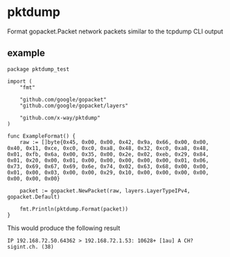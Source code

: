# pktdump

Format gopacket.Packet network packets similar to the tcpdump CLI output

## example

```
package pktdump_test

import (
	"fmt"

	"github.com/google/gopacket"
	"github.com/google/gopacket/layers"

	"github.com/x-way/pktdump"
)

func ExampleFormat() {
	raw := []byte{0x45, 0x00, 0x00, 0x42, 0x9a, 0x66, 0x00, 0x00, 0x40, 0x11, 0xce, 0xc0, 0xc0, 0xa8, 0x48, 0x32, 0xc0, 0xa8, 0x48, 0x01, 0xfb, 0x6a, 0x00, 0x35, 0x00, 0x2e, 0x02, 0xeb, 0x29, 0x84, 0x01, 0x20, 0x00, 0x01, 0x00, 0x00, 0x00, 0x00, 0x00, 0x01, 0x06, 0x73, 0x69, 0x67, 0x69, 0x6e, 0x74, 0x02, 0x63, 0x68, 0x00, 0x00, 0x01, 0x00, 0x03, 0x00, 0x00, 0x29, 0x10, 0x00, 0x00, 0x00, 0x00, 0x00, 0x00, 0x00}

	packet := gopacket.NewPacket(raw, layers.LayerTypeIPv4, gopacket.Default)

	fmt.Println(pktdump.Format(packet))
}
```
This would produce the following result
```
IP 192.168.72.50.64362 > 192.168.72.1.53: 10628+ [1au] A CH? sigint.ch. (38)
```
